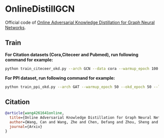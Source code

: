 # OnlineDistillGCN
Official code of [Online Adversarial Knowledge Distillation for Graph Neural Networks](https://arxiv.org/abs/2112.13966).

## Train
**For Citation datasets (Cora,Citeceer and Pubmed), run following command for example:**

``` bash
python train_citeceer_okd.py --arch GCN --data cora --warmup_epoch 100 --okd_epoch 100 --logitkd_trade 1 --gan_trade 1 --d_trade 1
```

**For PPI dataset, run following command for example:**

``` bash
python train_ppi_okd.py --arch GAT --warmup_epoch 50 --okd_epoch 50 --logit_kd_trade 1 --gan_trade 0.1 --d_trade 0.1 --num_hidden 4 --d_dim 64 --alpha 1
```

## Citation
```bibtex
@article{wang4261641online,
  title={Online Adversarial Knowledge Distillation for Graph Neural Networks},
  author={Wang, Can and Wang, Zhe and Chen, Defang and Zhou, Sheng and Feng, Yan and Chen, Chun},
  journal={Arxiv}
}
```


